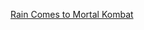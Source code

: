 ---
layout: post
wordpress_id: 1181
wordpress_url: http://noesbueno.com/archives/1181
date: '2011-07-13 14:00:46 -0500'
date_gmt: '2011-07-13 19:00:46 -0500'
body: |
  <p><a href="http://nerdcityonline.com/2011/07/12/rain-comes-to-mortal-kombat/">Rain Comes to Mortal Kombat</a></p>
---